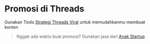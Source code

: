 # Promosi di Threads

Gunakan Tools [Strategi Threads Viral](https://threads-era.github.io/) untuk memudahkanmu membuat konten

> Nggak ada waktu buat promosi? Gunakan jasa dari [Anak Startup](https://lynk.id/zenhacker/bkj3vdK)
